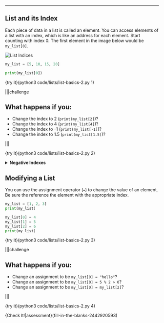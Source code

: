 ----------

## List and its Index

Each piece of data in a list is called an element. You can access elements of a list with an index, which is like an address for each element. Start counting with index 0. The first element in the image below would be `my_list[0]`.

![List Indices](.guides/images/list-and-index.png)

```python
my_list = [5, 10, 15, 20]

print(my_list[0])
```

{try it}(python3 code/lists/list-basics-2.py 1)

|||challenge
## What happens if you:
* Change the index to 2 (`print(my_list[2]`)?
* Change the index to 4 (`print(my_list[4]`)?
* Change the index to -1 (`print(my_list[-1]`)?
* Change the index to 1.5 (`print(my_list[1.5]`)?

|||

{try it}(python3 code/lists/list-basics-2.py 2) 

<details>
  <summary><strong>Negative Indexes</strong></summary>
  Python allows you to use a negative number as an index. <code>-1</code> is the last element of the list, <code>-2</code> is the second to last, etc. It is possible to generate an error message with a negative index. Try the code above with <code>-5</code> as the index.
</details>

## Modifying a List

You can use the assignment operator (`=`) to change the value of an element. Be sure the reference the element with the appropriate index.

```python
my_list = [1, 2, 3]
print(my_list)

my_list[0] = 4
my_list[1] = 5
my_list[2] = 6
print(my_list)
```

{try it}(python3 code/lists/list-basics-2.py 3)

|||challenge
## What happens if you:
* Change an assignment to be `my_list[0] = "hello"`?
* Change an assignment to be `my_list[0] = 5 % 2 > 0`?
* Change an assignment to be `my_list[0] = my_list[2]`?

|||

{try it}(python3 code/lists/list-basics-2.py 4)

{Check It!|assessment}(fill-in-the-blanks-2442920593)

